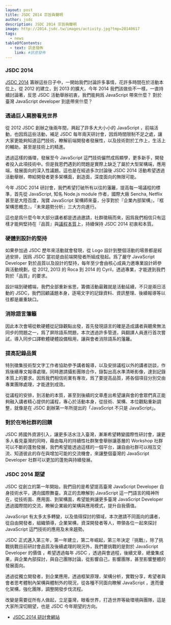 ```yaml
---
layout: post
title: JSDC 2014 宗旨與聲明
author: jsdc
description: JSDC 2014 宗旨與聲明
image: http://2014.jsdc.tw/images/activity.jpg?tmp=20140617
tags:
  - news
tableOfContents:
  - text: 訊息發佈
    link: #訊息發佈
---
```


### JSDC 2014

[JSDC 2014](http://2014.jsdc.tw) 籌辦這些日子中，一開始我們討論許多事情，花許多時間在於活動本位上，從 2012 的建立，到 2013 的擴大，今年 2014 我們該做些不一樣，一直持續討論著，反思 JSDC 活動舉辦初衷，我們能夠爲 JavaScript 帶來什麼？ 對於臺灣 JavaScript developer 到底帶來什麼？

### 透過巨人肩膀看見世界

從 2012 JSDC 創辦之後兩年間，興起了許多大大小小的 JavaScript ，前端活動，也因爲這些活動，補足 JSDC 每年兩天研討會，因爲時間限制不足之處，讓大家更能夠知道這門技術，瞭解前端開發者發展性，以及技術對於工作上，生活上的輔助，甚至是技術上的精進。

透過這樣的循環，發展至今 JavaScript 這門技術儼然成爲顯學，更多新手，開發者投入此項技術中。但是我恩們遇到的問題是實際上缺乏了屬於大型架構端，應用端，發展面向的深入性議題。這也是在經過多次討論後 JSDC 2014 活動希望透過活動舉辦，帶給開發者更多架構面，創造面，深度面向的無限可能。

今年 JSDC 2014 研討會，我們希望打破所有以往的藩籬，提高每一場議程的標準，首先從 JavaScript, 知名 Node.js module 作者，國際大廠 Sencha, Netflix 甚至是大陸百度，淘寶 JavaScript 架構師來臺，分享對於『企業內部架構』，『框架構思概念』，『未來趨勢分析』三大方向進行。

這也是爲什麼今年大部分講者都是透過邀請，社群徵稿而來，因爲我們相信只有這樣才能夠堅持在『品質』與[議程本質](http://blog.jsdc.tw/2014/08/14/speakers/)上，持續保持 JSDC 2014 初衷和本質。

### 硬體到設計的堅持

如果參加過 JSDC 歷年來活動就會發現，從 Logo 設計到整個活動的場景都是經過安排，因爲 JSDC 當初是由前端開發者所組成發起。爲了嚴守 JavaScript Developer 對於品質以及設計的堅持，每年至少會由核心成員力邀專業設計師參與活動規劃，從 2012, 2013 的 Roca 到 2014 的 Cyril，透過專業，才能達到我們對於「品質」的要求。

設計端到硬體端，我們全部重新省思，籌備活動最難就是活動延續，不只是兩日活動的 JSDC，我們回顧議題本身，逐場文字的記錄資料、資訊整理、後續報導等以往都是嚴重缺口。

### 消除語言藩籬

因此本次會場從軟硬體從記錄觀點出發，首先發現語言的確是造成講者與聽衆無法同步的問題之一，爲了屏除語系問題，本次透過許多管道，與翻譯人員進行首次嘗試，導入同步口譯軟體硬體設備租用，讓與會者消除語系的藩籬。

### 提高記錄品質

特別徵集技術型文字工作者協助參予講者報導，以及安排議程以外的講者訪談，作爲後續專文報導處理。同時邀請攝影團隊合作，錄製出高水準清晰影像，達到記錄本質上的要求。因爲我們相信術業有專攻，爲了要提高品質，將各個項目分別交由專業團隊處理，才能達到成效。

從議程的安排，到活動的本質，甚至到後續的文章產出希望讓與會的會眾們真正能夠融入講者精心提供的議程，專心於活動本身，從技術、架構、本位觀點重新調整，就像是在 JSDC 創辦第一年所提出的「JavaScript 不只是 JavaScript」。

### 對於在地社群的回饋

JSDC 將國外資源引入，讓更多活水注入臺灣，漸漸希望轉變國際性研討會，讓更多人看見臺灣的同時，藉由每月的持續性社群聚會舉辦讓基層的 Workshop 社群可以不斷的蓬勃發展，我們希望能透過這樣的一個平台，讓自由社群可以相互交流、知道彼此的存在與增加可能的交流機會，來讓整個臺灣的 JavaScript Developer 社群可以更加的蓬勃與持續發展。

### JSDC 2014 期望

JSDC 從創立的第一年開始，我們目的是希望提高臺灣 JavaScript Developer 自身技術水平，邁向國際舞臺。真正的去瞭解到 JavaScript 這一門語言的精神所在，從技術面、應用面、到架構面，希望能夠讓更多臺灣 JavaScript Developer 透過國際間的交流，瞭解企業級的架構與應用模式，提升自我價值。

JavaScript 有太多太多轉變，以及值得探討的領域，本次邀請不同面向的講者，從自由開發者，組織領導，企業架構，資深開發者等人，帶領各位一起來探討 JavaScript 這門技術的應用及未來趨勢。

JSDC 正式邁入第三年，第一年建立，第二年崛起，第三年決定『挑戰』，除了挑戰挑戰目前研討會品質及後續處理的現況外，我們要挑戰的是對於 JavaScript Developer 的價值 ，希望透過每年 JSDC ，透過與會過程，後續文章，總彙集成果，與企業內部探討，與自己團隊討論，從影響自己，影響團隊，甚至影響整體的發展面向。

透過從獨立開發者，到企業應用，透過框架原理，架構分析，實戰分享，希望者與會者思考體制內架構與體制外的現況，從各種不同面向瞭解 JavaScript ，進而優化架構，強化團隊，調整開發步伐流程。

改變是需要從所有人做起，立足臺灣，眼看世界，打造世界等級環境與團隊，這是大家所深切期望，也是 JSDC 今年期望的方向。

 * [JSDC 2014 研討會網站](2014.jsdc.tw)
